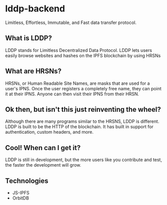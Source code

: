 # lddp-backend
Limitless, Effortless, Immutable, and Fast data transfer protocol.

## What is LDDP?
LDDP stands for Limitless Decentralized Data Protocol. LDDP lets users easily browse websites and hashes on the IPFS blockchain by using HRSNs
## What are HRSNs?
HRSNs, or Human Readable Site Names, are masks that are used for a user's IPNS.
Once the user registers a completely free name, they can point it at their IPNS.
Anyone can then visit their IPNS from their HRSN.
## Ok then, but isn't this just reinventing the wheel?
Although there are many programs similar to the HRSNS, LDDP is different.
LDDP is built to be the HTTP of the blockchain.
It has built in support for authentication, custom headers, and more.
## Cool! When can I get it?
LDDP is still in development, but the more users like you contribute and test, the faster the development will grow.

## Technologies
 - JS-IPFS
 - OrbitDB
